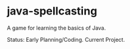 # java-spellcasting
A game for learning the basics of Java.

Status: Early Planning/Coding. Current Project.
